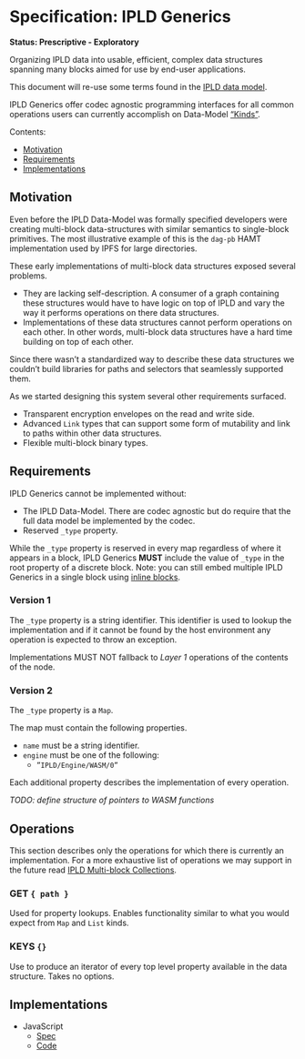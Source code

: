 # Specification: IPLD Generics

**Status: Prescriptive - Exploratory**

Organizing IPLD data into usable, efficient, complex data structures spanning many blocks aimed for use by end-user applications.

This document will re-use some terms found in the [IPLD data model](/IPLD-Data-Model-v1.md). 

IPLD Generics offer codec agnostic programming interfaces for all common operations users can currently accomplish on Data-Model [“Kinds”]().

Contents:

  * [Motivation](#motivation)
  * [Requirements](#requirements)
  * [Implementations](#implementations)

## Motivation

Even before the IPLD Data-Model was formally specified developers were creating multi-block data-structures with similar semantics to single-block primitives. The most illustrative example of this is the `dag-pb` HAMT implementation used by IPFS for large directories.

These early implementations of multi-block data structures exposed several problems.

  * They are lacking self-description. A consumer of a graph containing these structures would have to have logic on top of IPLD and vary the way it performs operations on there data structures.
  * Implementations of these data structures cannot perform operations on each other. In other words, multi-block data structures have a hard time building on top of each other.

Since there wasn’t a standardized way to describe these data structures we couldn’t build libraries for paths and selectors that seamlessly supported them.

As we started designing this system several other requirements surfaced.

* Transparent encryption envelopes on the read and write side.
* Advanced `Link` types that can support some form of mutability and link to paths within other data structures.
* Flexible multi-block binary types.

## Requirements

IPLD Generics cannot be implemented without:

  * The IPLD Data-Model. There are codec agnostic but do require that the full data model be implemented by the codec.
  * Reserved `_type` property.

While the `_type` property is reserved in every map regardless of where it appears in a block, IPLD Generics **MUST** include the value of `_type` in the root property of a discrete block. Note: you can still embed multiple IPLD Generics in a single block using [inline blocks]().

### Version 1

The `_type` property is a string identifier. This identifier is used to lookup the implementation and if it cannot be found by the host environment any operation is expected to throw an exception. 

Implementations MUST NOT fallback to *Layer 1* operations of the contents of the node.

### Version 2

The `_type` property is a `Map`.

The map must contain the following properties.

  * `name` must be a string identifier.
  * `engine` must be one of the following:
	  * `”IPLD/Engine/WASM/0”`

Each additional property describes the implementation of every operation.

*TODO: define structure of pointers to WASM functions*

## Operations

This section describes only the operations for which there is currently an implementation. For a more exhaustive list of operations we may support in the future read [IPLD Multi-block Collections](https://github.com/ipld/specs/blob/master/schema-layer/data-structures/multiblock-collections.md).

### GET `{ path }`

Used for property lookups. Enables functionality similar to what you would expect from `Map` and `List` kinds.

### KEYS `{}`

Use to produce an iterator of every top level property available in the data structure. Takes no options.

## Implementations

  * JavaScript
	  * [Spec]()
	  * [Code]()